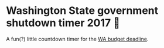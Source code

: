 # Washington State government shutdown timer 2017 🎉

A fun(?) little countdown timer for the [WA budget deadline](http://www.seattletimes.com/seattle-news/politics/gov-jay-inslee-says-budget-and-education-funding-deal-may-be-shortly-forthcoming/).
